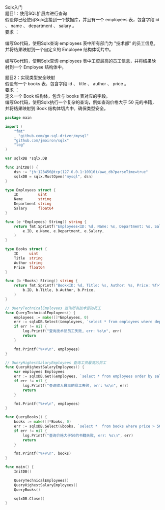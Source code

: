 Sqlx入门</br>
题目1：使用SQL扩展库进行查询</br>
假设你已经使用Sqlx连接到一个数据库，并且有一个 employees 表，包含字段 id 、 name 、 department 、 salary 。</br>
要求 ：</br></br>
	编写Go代码，使用Sqlx查询 employees 表中所有部门为 "技术部" 的员工信息，并将结果映射到一个自定义的 Employee 结构体切片中。</br></br>
	编写Go代码，使用Sqlx查询 employees 表中工资最高的员工信息，并将结果映射到一个 Employee 结构体中。</br>

题目2：实现类型安全映射</br>
假设有一个 books 表，包含字段 id 、 title 、 author 、 price 。</br>
要求 ：</br>
	定义一个 Book 结构体，包含与 books 表对应的字段。</br>
	编写Go代码，使用Sqlx执行一个复杂的查询，例如查询价格大于 50 元的书籍，并将结果映射到 Book 结构体切片中，确保类型安全。</br>

```go
package main

import (
	"fmt"
	_ "github.com/go-sql-driver/mysql"
	"github.com/jmoiron/sqlx"
	"log"
)

var sqlxDB *sqlx.DB

func InitDB() {
	dsn := "jh:123456@tcp(127.0.0.1:10016)/awe_db?parseTime=true"
	sqlxDB = sqlx.MustOpen("mysql", dsn)
}

type Employees struct {
	ID         uint
	Name       string
	Department string
	Salary     float64
}

func (e *Employees) String() string {
	return fmt.Sprintf("Employees<ID: %d, Name: %s, Department: %s, Salary: %f>",
		e.ID, e.Name, e.Department, e.Salary,
	)
}

type Books struct {
	ID     uint
	Title  string
	Author string
	Price  float64
}

func (b *Books) String() string {
	return fmt.Sprintf("Book<ID: %d, Title: %s, Author: %s, Price: %f>",
		b.ID, b.Title, b.Author, b.Price,
	)
}

// QueryTechnicalEmployees 查询所有技术部的员工
func QueryTechnicalEmployees() {
	employees := make([]*Employees, 0)
	err := sqlxDB.Select(&employees, `select * from employees where department = ?`, "技术部")
	if err != nil {
		log.Printf("查询技术部员工失败, err: %s\n", err)
		return
	}

	fmt.Printf("%+v\n", employees)
}

// QueryHighestSalaryEmployees 查询工资最高的员工
func QueryHighestSalaryEmployees() {
	var employees Employees
	err := sqlxDB.Get(&employees, `select * from employees order by salary desc limit 1`)
	if err != nil {
		log.Printf("查询收入最高的员工失败, err: %s\n", err)
		return
	}

	fmt.Printf("%+v\n", employees)
}

func QueryBooks() {
	books := make([]*Books, 0)
	err := sqlxDB.Select(&books, `select *  from books where price > 50`)
	if err != nil {
		log.Printf("查询价格大于50的书籍失败, err: %s\n", err)
		return
	}

	fmt.Printf("%+v\n", books)
}

func main() {
	InitDB()

	QueryTechnicalEmployees()
	QueryHighestSalaryEmployees()
	QueryBooks()

	sqlxDB.Close()
}

```